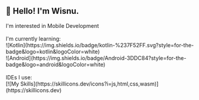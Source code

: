 <h2>👋 Hello! I'm Wisnu.</h2>
I'm interested in Mobile Development
<br/><br/>
I'm currently learning:<br/>
![Kotlin](https://img.shields.io/badge/kotlin-%237F52FF.svg?style=for-the-badge&logo=kotlin&logoColor=white)<br/>
![Android](https://img.shields.io/badge/Android-3DDC84?style=for-the-badge&logo=android&logoColor=white)
<br/><br/>
IDEs I use:<br/>
[![My Skills](https://skillicons.dev/icons?i=js,html,css,wasm)](https://skillicons.dev)
<!--- - 💞️ I’m looking to collaborate on ...
- 📫 How to reach me ...
- ⚡ Fun fact: ... --->

<!---
Wisnuuh/Wisnuuh is a ✨ special ✨ repository because its `README.md` (this file) appears on your GitHub profile.
You can click the Preview link to take a look at your changes.
--->
